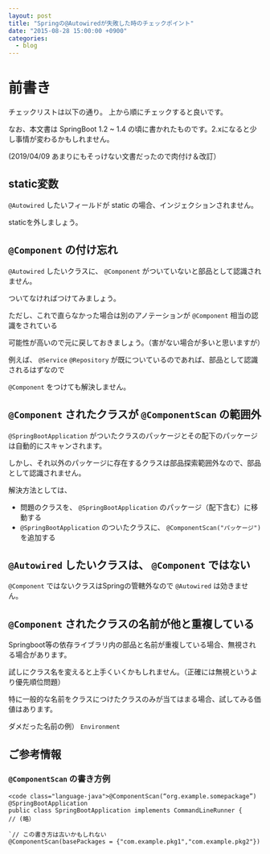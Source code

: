 ```yaml
---
layout: post
title: "Springの@Autowiredが失敗した時のチェックポイント"
date: "2015-08-28 15:00:00 +0900"
categories: 
  - blog
---
```

# 前書き

チェックリストは以下の通り。 上から順にチェックすると良いです。  

なお、本文書は SpringBoot 1.2 ~ 1.4 の頃に書かれたものです。2.xになると少し事情が変わるかもしれません。  

(2019/04/09 あまりにもそっけない文書だったので肉付け＆改訂）  

## static変数

`@Autowired` したいフィールドが static の場合、インジェクションされません。  

staticを外しましょう。  

## `@Component` の付け忘れ

`@Autowired` したいクラスに、 `@Component` がついていないと部品として認識されません。  

ついてなければつけてみましょう。  

ただし、これで直らなかった場合は別のアノテーションが `@Component` 相当の認識をされている  

可能性が高いので元に戻しておきましょう。（害がない場合が多いと思いますが）  


例えば、 `@Service` `@Repository` が既についているのであれば、部品として認識されるはずなので  

`@Component` をつけても解決しません。  

## `@Component` されたクラスが `@ComponentScan` の範囲外

`@SpringBootApplication` がついたクラスのパッケージとその配下のパッケージは自動的にスキャンされます。  

しかし、それ以外のパッケージに存在するクラスは部品探索範囲外なので、部品として認識されません。  


解決方法としては、  


* 問題のクラスを、 `@SpringBootApplication` のパッケージ（配下含む）に移動する
* `@SpringBootApplication` のついたクラスに、 `@ComponentScan("パッケージ")` を追加する

## `@Autowired` したいクラスは、 `@Component` ではない

`@Component` ではないクラスはSpringの管轄外なので `@Autowired` は効きません。  

## `@Component` されたクラスの名前が他と重複している

Springboot等の依存ライブラリ内の部品と名前が重複している場合、無視される場合があります。  

試しにクラス名を変えると上手くいくかもしれません。（正確には無視というより優先順位問題）  

特に一般的な名前をクラスにつけたクラスのみが当てはまる場合、試してみる価値はあります。  


ダメだった名前の例） `Environment`  

## ご参考情報
### `@ComponentScan` の書き方例
```
<code class="language-java">@ComponentScan(“org.example.somepackage”)
@SpringBootApplication
public class SpringBootApplication implements CommandLineRunner {
// (略）
````

```
`// この書き方は古いかもしれない
@ComponentScan(basePackages = {"com.example.pkg1","com.example.pkg2"})
````

